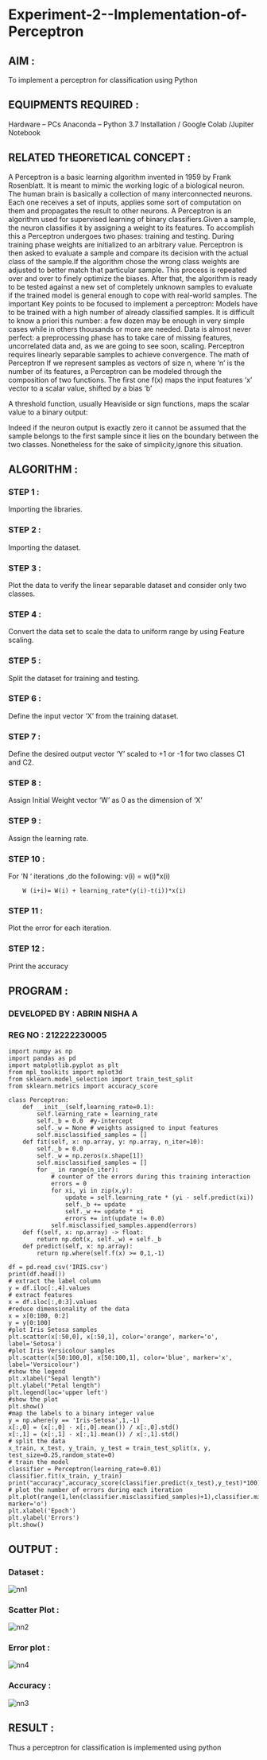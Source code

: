 # Experiment-2--Implementation-of-Perceptron

## AIM :

To implement a perceptron for classification using Python

## EQUIPMENTS REQUIRED :

Hardware – PCs
Anaconda – Python 3.7 Installation / Google Colab /Jupiter Notebook

## RELATED THEORETICAL CONCEPT :

A Perceptron is a basic learning algorithm invented in 1959 by Frank Rosenblatt. It is meant to mimic the working logic of a biological neuron. The human brain is basically a collection of many interconnected neurons. Each one receives a set of inputs, applies some sort of computation on them and propagates the result to other neurons.
A Perceptron is an algorithm used for supervised learning of binary classifiers.Given a sample, the neuron classifies it by assigning a weight to its features. To accomplish this a Perceptron undergoes two phases: training and testing. During training phase weights are initialized to an arbitrary value. Perceptron is then asked to evaluate a sample and compare its decision with the actual class of the sample.If the algorithm chose the wrong class weights are adjusted to better match that particular sample. This process is repeated over and over to finely optimize the biases. After that, the algorithm is ready to be tested against a new set of completely unknown samples to evaluate if the trained model is general enough to cope with real-world samples.
The important Key points to be focused to implement a perceptron:
Models have to be trained with a high number of already classified samples. It is difficult to know a priori this number: a few dozen may be enough in very simple cases while in others thousands or more are needed.
Data is almost never perfect: a preprocessing phase has to take care of missing features, uncorrelated data and, as we are going to see soon, scaling.
Perceptron requires linearly separable samples to achieve convergence.
The math of Perceptron
If we represent samples as vectors of size n, where ‘n’ is the number of its features, a Perceptron can be modeled through the composition of two functions. The first one 
f(x) maps the input features  ‘x’  vector to a scalar value, shifted by a bias ‘b’

A threshold function, usually Heaviside or sign functions, maps the scalar value to a binary output:

Indeed if the neuron output is exactly zero it cannot be assumed that the sample belongs to the first sample since it lies on the boundary between the two classes. Nonetheless for the sake of simplicity,ignore this situation.


## ALGORITHM :

### STEP 1 :

Importing the libraries.

### STEP 2 :

Importing the dataset.

### STEP 3 :

Plot the data to verify the linear separable dataset and consider only two classes.

### STEP 4 :

Convert the data set to scale the data to uniform range by using Feature scaling.

### STEP 5 :

Split the dataset for training and testing.

### STEP 6 :

Define the input vector ‘X’ from the training dataset.

### STEP 7 :

Define the desired output vector ‘Y’ scaled to +1 or -1 for two classes C1 and C2.

### STEP 8 :

Assign Initial Weight vector ‘W’ as 0 as the dimension of ‘X’

### STEP 9 :

Assign the learning rate.

### STEP 10 :

For ‘N ‘ iterations ,do the following:
        v(i) = w(i)*x(i)
         
        W (i+i)= W(i) + learning_rate*(y(i)-t(i))*x(i)
        
### STEP 11 :

Plot the error for each iteration.

### STEP 12 :

Print the accuracy

## PROGRAM :

### DEVELOPED BY : ABRIN NISHA A
### REG NO : 212222230005

```
import numpy as np
import pandas as pd
import matplotlib.pyplot as plt
from mpl_toolkits import mplot3d
from sklearn.model_selection import train_test_split
from sklearn.metrics import accuracy_score

class Perceptron:
    def __init__(self,learning_rate=0.1):
        self.learning_rate = learning_rate
        self._b = 0.0  #y-intercept
        self._w = None # weights assigned to input features
        self.misclassified_samples = []
    def fit(self, x: np.array, y: np.array, n_iter=10):
        self._b = 0.0
        self._w = np.zeros(x.shape[1])
        self.misclassified_samples = []
        for _ in range(n_iter):
            # counter of the errors during this training interaction
            errors = 0
            for xi, yi in zip(x,y):
                update = self.learning_rate * (yi - self.predict(xi))
                self._b += update
                self._w += update * xi
                errors += int(update != 0.0)
            self.misclassified_samples.append(errors)
    def f(self, x: np.array) -> float:
        return np.dot(x, self._w) + self._b
    def predict(self, x: np.array):
        return np.where(self.f(x) >= 0,1,-1)

df = pd.read_csv('IRIS.csv')
print(df.head())
# extract the label column
y = df.iloc[:,4].values
# extract features
x = df.iloc[:,0:3].values
#reduce dimensionality of the data
x = x[0:100, 0:2]
y = y[0:100]
#plot Iris Setosa samples
plt.scatter(x[:50,0], x[:50,1], color='orange', marker='o', label='Setosa')
#plot Iris Versicolour samples
plt.scatter(x[50:100,0], x[50:100,1], color='blue', marker='x', label='Versicolour')
#show the legend
plt.xlabel("Sepal length")
plt.ylabel("Petal length")
plt.legend(loc='upper left')
#show the plot
plt.show()
#map the labels to a binary integer value
y = np.where(y == 'Iris-Setosa',1,-1)
x[:,0] = (x[:,0] - x[:,0].mean()) / x[:,0].std()
x[:,1] = (x[:,1] - x[:,1].mean()) / x[:,1].std()
# split the data
x_train, x_test, y_train, y_test = train_test_split(x, y, test_size=0.25,random_state=0)
# train the model
classifier = Perceptron(learning_rate=0.01)
classifier.fit(x_train, y_train)
print("accuracy",accuracy_score(classifier.predict(x_test),y_test)*100)
# plot the number of errors during each iteration
plt.plot(range(1,len(classifier.misclassified_samples)+1),classifier.misclassified_samples, marker='o')
plt.xlabel('Epoch')
plt.ylabel('Errors')
plt.show()
```

## OUTPUT :


### Dataset :

![nn1](https://github.com/Abrinnisha6/Experiment-2--Implementation-of-Perceptron/assets/118889454/a0a2f362-8106-409a-a5be-85f2816a5a0c)

### Scatter Plot :

![nn2](https://github.com/Abrinnisha6/Experiment-2--Implementation-of-Perceptron/assets/118889454/9bec4cc1-b29e-4576-9d79-a3014dfee8f5)


### Error plot :

![nn4](https://github.com/Abrinnisha6/Experiment-2--Implementation-of-Perceptron/assets/118889454/a86c9018-ce40-4185-800d-10b844f2486c)


### Accuracy :

![nn3](https://github.com/Abrinnisha6/Experiment-2--Implementation-of-Perceptron/assets/118889454/7f36ba24-8a7e-4693-ad4b-ba74d53445f0)


## RESULT :

Thus a perceptron for classification is implemented using python














